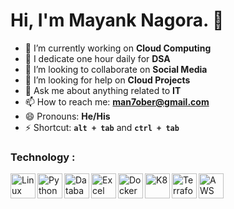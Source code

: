 # Hi, I'm Mayank Nagora. 👋

- 🔭 I’m currently working on <strong>Cloud Computing</strong>
- 🌱 I dedicate one hour daily for <strong>DSA</strong>
- 👯 I’m looking to collaborate on <strong>Social Media</strong>
- 🤔 I’m looking for help on <strong>Cloud Projects</strong>
- 💬 Ask me about anything related to <strong>IT</strong>
- 📫 How to reach me: <strong>[man7ober@gmail.com](mailto:man7ober@gmail.com)</strong>
- 😄 Pronouns: <strong>He/His</strong>
- ⚡ Shortcut: <code><strong>alt + tab</strong></code> and <code><strong>ctrl + tab</strong></code>

### Technology :
<span><img align="left" alt="Linux" width="40px" src="https://cdn-icons-png.freepik.com/512/15465/15465695.png?ga=GA1.1.482715163.1719123291" />
<img align="left" alt="Python" width="40px" src="https://cdn-icons-png.flaticon.com/512/5968/5968350.png" />
<img align="left" alt="Database" width="40px" src="https://cdn-icons-png.flaticon.com/512/6713/6713079.png" />
<img align="left" alt="Excel" width="40px" src="https://cdn-icons-png.flaticon.com/512/732/732220.png" />
<img align="left" alt="Docker" width="40px" src="https://cdn3.iconfinder.com/data/icons/logos-and-brands-adobe/512/97_Docker-1024.png" />
<img align="left" alt="K8" width="40px" src="https://cdn2.iconfinder.com/data/icons/mixd/512/16_kubernetes-1024.png" />
<img align="left" alt="Terraform" width="40px" src="https://icon.icepanel.io/Technology/svg/HashiCorp-Terraform.svg" />
<img align="left" alt="AWS" width="40px" src="https://img.icons8.com/?size=100&id=33039&format=png&color=000000" /></span>
